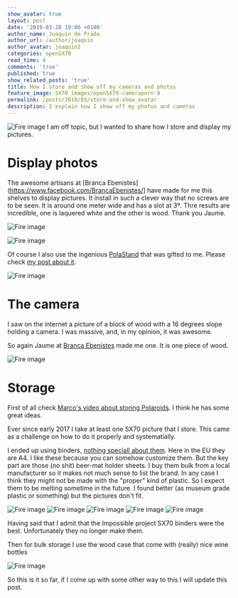 ```yaml
---
show_avatar: true
layout: post
date: '2019-03-28 10:00 +0100'
author_name: Joaquín de Prada
author_url: /author/joaquin
author_avatar: joaquin2
categories: openSX70
read_time: 4
comments: 'true'
published: true
show_related_posts: 'true'
title: How I store and show off my cameras and photos
feature_image: SX70_images/openSX70-cameraporn-9
permalink: /posts/2019/03/store-and-show_avatar
description: I explain how I show off my photos and cameras
---
```

![Fire image]({{site.url}}/{{site.baseurl}}img/2019/03/20190328_showoff-09.jpg)
I am off topic, but I wanted to share how I store and display my pictures.

 # Display photos

The awesome artisans at [Branca Ebenistes](https://www.facebook.com/BrancaEbenistes/] have made for me this shelves to display pictures.
It install in such a clever way that no screws are to be seen. It is around one meter wide and has a slot at 3º. Thre results are incredible, one is laquered white and the other is wood.
Thank you Jaume.

![Fire image]({{site.url}}/{{site.baseurl}}img/2019/03/20190328_showoff-08.jpg)

![Fire image]({{site.url}}/{{site.baseurl}}img/2019/03/20190328_showoff-10.jpg)

Of course I also use the ingenious [PolaStand](https://www.polastand.com/) that was gifted to me. Please check [my post about it](https://opensx70.com/posts/2018/10/polastand).

![Fire image]({{site.url}}/{{site.baseurl}}img/2018/10/2018-10-20-Polastand-8.jpg)

 # The camera

I saw on the internet a picture of a block of wood with a 16 degrees slope holding a camera. I was massive, and, in my opinion, it was awesome.

So again Jaume at [Branca Ebenistes](https://www.instagram.com/brancaebenistes/) made me one. It is one piece of wood.

![Fire image]({{site.url}}/{{site.baseurl}}img/2019/03/20190328_showoff-01.jpg)

 # Storage

First of all check [Marco's video about storing Polaroids](https://www.youtube.com/watch?v=NFa6QwMdzqM). I think he has some great ideas.
  
Ever since early 2017 I take at least one SX70 picture that I store. This came as a challenge on how to do it properly and systematially.

I ended up using binders, [nothing speciall about them](https://www.amazon.es/Exacompta-51844E-Carpeta-anillas-mixtas/dp/B000KTCJ5A/ref=sr_1_3?ie=UTF8&qid=1553791273&sr=8-3&keywords=Carpetas+Anillas&refinements=p_89%3AExacompta). 
Here in the EU they are A4. I like these because you can somehow customize them. But the key part are those (no shit) beer-mat holder sheets.
I buy them bulk from a local manufacturer so it makes not much sense to list the brand. In any case I think they might not be made with the "proper" kind of plastic.
So I expect them to be melting sometime in the future. I found better (as museum grade plastic or something) but the pictures don't fit.

![Fire image]({{site.url}}/{{site.baseurl}}img/2019/03/20190328_showoff-02.jpg)
![Fire image]({{site.url}}/{{site.baseurl}}img/2019/03/20190328_showoff-03.jpg)
![Fire image]({{site.url}}/{{site.baseurl}}img/2019/03/20190328_showoff-04.jpg)
![Fire image]({{site.url}}/{{site.baseurl}}img/2019/03/20190328_showoff-05.jpg)
![Fire image]({{site.url}}/{{site.baseurl}}img/2019/03/20190328_showoff-06.jpg)


Having said that I admit that the Impossible project SX70 binders were the best. Unfortunately they no longer make them.

Then for bulk storage I use the wood case that come with (really) nice wine bottles

![Fire image]({{site.url}}/{{site.baseurl}}img/2019/03/20190328_showoff-07.jpg)

So this is it so far, if I come up with some other way to this I will update this post.

